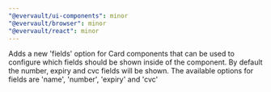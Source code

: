 ```yaml
---
"@evervault/ui-components": minor
"@evervault/browser": minor
"@evervault/react": minor
---
```


Adds a new 'fields' option for Card components that can be used to configure which fields should be shown inside of the component. By default the number, expiry and cvc fields will be shown. The available options for fields are 'name', 'number', 'expiry' and 'cvc'

